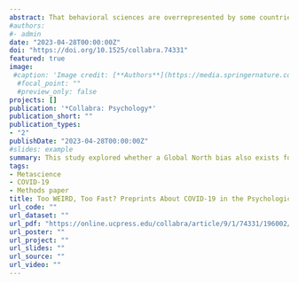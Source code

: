 ```yaml
---
abstract: That behavioral sciences are overrepresented by some countries, in terms of samples and authors, is a well-documented finding. Considering the immediate policy implications, the present study explored whether this bias also exists for research on the coronavirus pandemic. Preprints posted on PsyArXiv between two time periods in 2020 (March-April and May-December) with keywords related to “COVID-19” were sourced and their participant and author composition were assessed. Western and rich democracies were overrepresented in terms of authors and participants; preprints posted by authors from western and democratic countries were cited more and were published in journals with a higher impact factor. Implications, especially regarding a reductionist bifurcation of research as “WEIRD” or “non-WEIRD,” are discussed.
#authors:
#- admin
date: "2023-04-28T00:00:00Z"
doi: "https://doi.org/10.1525/collabra.74331"
featured: true
image:
 #caption: 'Image credit: [**Authors**](https://media.springernature.com/full/springer-static/image/art%3A10.1038%2Fs44271-024-00179-1/MediaObjects/44271_2024_179_Fig1_HTML.png?as=webp)'
  #focal_point: ""
  #preview_only: false
projects: []
publication: '*Collabra: Psychology*'
publication_short: ""
publication_types:
- "2"
publishDate: "2023-04-28T00:00:00Z"
#slides: example
summary: This study explored whether a Global North bias also exists for psychological research on the coronavirus pandemic.
tags:
- Metascience
- COVID-19
- Methods paper
title: Too WEIRD, Too Fast? Preprints About COVID-19 in the Psychological Sciences
url_code: ""
url_dataset: ""
url_pdf: "https://online.ucpress.edu/collabra/article/9/1/74331/196002/Too-WEIRD-Too-Fast-Preprints-About-COVID-19-in-the"
url_poster: ""
url_project: ""
url_slides: ""
url_source: ""
url_video: ""
---
```


